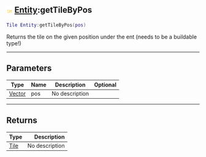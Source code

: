 ## ![shared](../../.gitbook/assets/shared.png) [Entity](./readme/entity.md):getTileByPos

```lua
Tile Entity:getTileByPos(pos)
```

Returns the tile on the given position under the ent (needs to be a buildable type!)

------
## Parameters

| Type   | Name | Description | Optional |
| ------ | ---- | ----------- | -------: |
| [Vector](./readme/vector.md) | pos | No description |  |


------
## Returns

| Type   | Description |
| ------ | ----------: |
| [Tile](./readme/tile.md) | No description |

